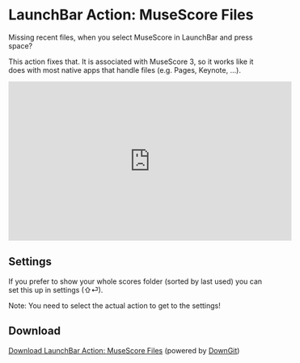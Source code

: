 # LaunchBar Action: MuseScore Files

Missing recent files, when you select MuseScore in LaunchBar and press space? 

This action fixes that. It is associated with MuseScore 3, so it works like it does with most native apps that handle files (e.g. Pages, Keynote, …). 

<iframe width="560" height="315" src="https://www.youtube.com/embed/lLZgKIthbOk?start=82" title="YouTube video player" frameborder="0" allow="accelerometer; autoplay; clipboard-write; encrypted-media; gyroscope; picture-in-picture" allowfullscreen></iframe>

## Settings
If you prefer to show your whole scores folder (sorted by last used) you can set this up in settings  (⇧⏎). 

Note: You need to select the actual action to get to the settings! 

## Download

[Download LaunchBar Action: MuseScore Files](https://minhaskamal.github.io/DownGit/#/home?url=https://github.com/Ptujec/LaunchBar/tree/master/MuseScore-Action) (powered by [DownGit](https://github.com/MinhasKamal/DownGit))